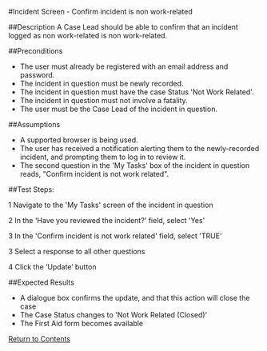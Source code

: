 #Incident Screen - Confirm incident is non work-related

##Description
A Case Lead should be able to confirm that an incident logged as non work-related is non work-related.

##Preconditions
+ The user must already be registered with an email address and password.
+ The incident in question must be newly recorded.
+ The incident in question must have the case Status 'Not Work Related'.
+ The incident in question must not involve a fatality.
+ The user must be the Case Lead of the incident in question.

##Assumptions
+ A supported browser is being used.
+ The user has received a notification alerting them to the newly-recorded incident, and prompting them to log in to review it.
+ The second question in the 'My Tasks' box of the incident in question reads, "Confirm incident is not work related".

##Test Steps:

1 Navigate to the 'My Tasks' screen of the incident in question

2 In the 'Have you reviewed the incident?' field, select 'Yes'

3 In the 'Confirm incident is not work related' field, select 'TRUE'

3 Select a response to all other questions

4 Click the ‘Update’ button

##Expected Results
+ A dialogue box confirms the update, and that this action will close the case
+ The Case Status changes to 'Not Work Related (Closed)'
+ The First Aid form becomes available

[Return to Contents](contents.md)
